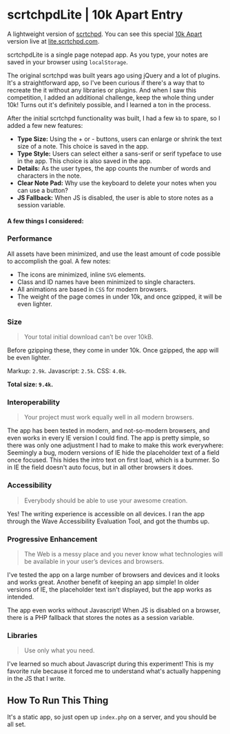 # scrtchpdLite | 10k Apart Entry

A lightweight version of [scrtchpd](http://scrtchpd.com). You can see this special [10k Apart](https://a-k-apart.com/) version live at [lite.scrtchpd.com](lite.scrtchpd.com).

scrtchpdLite is a single page notepad app. As you type, your notes are saved in your browser using `localStorage`. 

The original scrtchpd was built years ago using jQuery and a lot of plugins. It's a straightforward app, so I've been curious if there's a way that to recreate the it without any libraries or plugins. And when I saw this competition, I added an additional challenge, keep the whole thing under 10k! Turns out it's definitely possible, and I learned a ton in the process. 

After the initial scrtchpd functionality was built, I had a few `kb` to spare, so I added a few new features: 

- **Type Size:** Using the + or - buttons, users can enlarge or shrink the text size of a note. This choice is saved in the app.
- **Type Style:** Users can select either a sans-serif or serif typeface to use in the app. This choice is also saved in the app.
- **Details:** As the user types, the app counts the number of words and characters in the note.
- **Clear Note Pad:** Why use the keyboard to delete your notes when you can use a button?
- **JS Fallback:** When JS is disabled, the user is able to store notes as a session variable.

#### A few things I considered:

### Performance

All assets have been minimized, and use the least amount of code possible to accomplish the goal. A few notes: 
- The icons are minimized, inline `SVG` elements.
- Class and ID names have been minimized to single characters.
- All animations are based in `CSS` for modern browsers.
- The weight of the page comes in under 10k, and once gzipped, it will be even lighter. 

### Size

> Your total initial download can’t be over 10kB. 

Before gzipping these, they come in under 10k. Once gzipped, the app will be even lighter.

Markup: `2.9k`.
Javascript: `2.5k`.
CSS: `4.0k`.

**Total size: `9.4k`.**

### Interoperability

> Your project must work equally well in all modern browsers.

The app has been tested in modern, and not-so-modern browsers, and even works in every IE version I could find. The app is pretty simple, so there was only one adjustment I had to make to make this work everywhere: Seemingly a bug, modern versions of IE hide the placeholder text of a field once focused. This hides the intro text on first load, which is a bummer. So in IE the field doesn't auto focus, but in all other browsers it does. 

### Accessibility

> Everybody should be able to use your awesome creation.

Yes! The writing experience is accessible on all devices. I ran the app through the Wave Accessibility Evaluation Tool, and got the thumbs up. 

### Progressive Enhancement

> The Web is a messy place and you never know what technologies will be available in your user’s devices and browsers.

I've tested the app on a large number of browsers and devices and it looks and works great. Another benefit of keeping an app simple! In older versions of IE, the placeholder text isn't displayed, but the app works as intended. 

The app even works without Javascript! When JS is disabled on a browser, there is a PHP fallback that stores the notes as a session variable.


### Libraries

> Use only what you need.

I've learned so much about Javascript during this experiment! This is my favorite rule because it forced me to understand what's actually happening in the JS that I write. 

## How To Run This Thing

It's a static app, so just open up `index.php` on a server, and you should be all set.